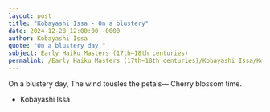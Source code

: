 ```yaml
---
layout: post
title: "Kobayashi Issa - On a blustery"
date: 2024-12-28 12:00:00 -0000
author: Kobayashi Issa
quote: "On a blustery day,"
subject: Early Haiku Masters (17th–18th centuries)
permalink: /Early Haiku Masters (17th–18th centuries)/Kobayashi Issa/Kobayashi Issa - On a blustery
---
```


On a blustery day,
    The wind tousles the petals—
    Cherry blossom time.

- Kobayashi Issa

